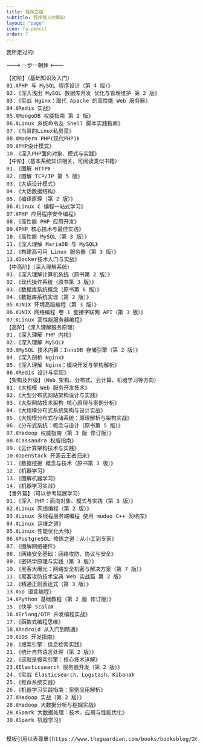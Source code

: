 ```yaml
---
title: 程序之路
subtitle: 程序路上的脚印
layout: "page"
icon: fa-pencil
order: 7
---
```


我所走过的:

---> 一步一朝拜 <---

<pre>
【初阶】（基础知识及入门）
01.《PHP 与 MySQL 程序设计（第 4 版）》
02.《深入浅出 MySQL 数据库开发 优化与管理维护 第 2 版》
03.《实战 Nginx：取代 Apache 的高性能 Web 服务器》
04.《Redis 实战》
05.《MongoDB 权威指南 第 2 版》
06.《Linux 系统命令及 Shell 脚本实践指南》
07.《鸟哥的Linux私房菜》
08.《Modern PHP(现代PHP)》
09.《PHP设计模式》
10.《深入PHP面向对象、模式与实践》
【中阶】（基本系统知识相关，可阅读类似书籍）
01.《图解 HTTP》
02.《图解 TCP/IP 第 5 版》
03.《大话设计模式》
04.《大话数据结构》
05.《编译原理（第 2 版）》
06.《Linux C 编程一站式学习》
07.《PHP 应用程序安全编程》
08.《高性能 PHP 应用开发》
09.《PHP 核心技术与最佳实践》
10.《高性能 MySQL（第 3 版）》
11.《深入理解 MariaDB 与 MySQL》
12.《构建高可用 Linux 服务器（第 3 版）》
13.《Docker技术入门与实战》
【中高阶】（深入理解系统）
01.《深入理解计算机系统（原书第 2 版）》
02.《现代操作系统（原书第 3 版）》
03.《数据库系统概念（原书第 6 版）》
04.《数据库系统实现（第 2 版）》
05.《UNIX 环境高级编程（第 3 版）》
06.《UNIX 网络编程 卷 1 套接字联网 API（第 3 版）》
07.《Linux 高性能服务器编程》
【高阶】（深入理解服务原理）
01.《深入理解 PHP 内核》
02.《深入理解 MySQL》
03.《MySQL 技术内幕：InnoDB 存储引擎（第 2 版）》
04.《深入剖析 Nginx》
05.《深入理解 Nginx：模块开发与架构解析》
06.《Redis 设计与实现》
【架构及升级】（Web 架构、分布式、云计算、机器学习等方向）
01.《大规模 Web 服务开发技术》
02.《大型分布式网站架构设计与实践》
03.《大型网站技术架构 核心原理与案例分析》
04.《大规模分布式系统架构与设计实战》
05.《大规模分布式存储系统：原理解析与架构实战》
06.《分布式系统：概念与设计（原书第 5 版）》
07.《Hadoop 权威指南（第 3 版 修订版）》
08.《Cassandra 权威指南》
09.《云计算架构技术与实践》
10.《OpenStack 开源云王者归来》
11.《数据挖掘 概念与技术（原书第 3 版）》
12.《机器学习》
13.《图解机器学习》
14.《机器学习实战》
【番外篇】（可以参考延展学习）
01.《深入 PHP：面向对象、模式与实践（第 3 版）》
02.《Linux 网络编程（第 2 版）》
03.《Linux 多线程服务端编程 使用 muduo C++ 网络库》
04.《Linux 运维之道》
05.《Linux 性能优化大师》
06.《PostgreSQL 修炼之道：从小工到专家》
07.《图解网络硬件》
08.《网络安全基础：网络攻防、协议与安全》
09.《密码学原理与实践（第 3 版）》
10.《黑客大曝光：网络安全机密与解决方案（第 7 版）》
11.《黑客攻防技术宝典 Web 实战篇 第 2 版》
12.《精通正则表达式（第 3 版）》
13.《Go 语言编程》
14.《Python 基础教程（第 2 版 修订版）》
15.《快学 Scala》
16.《Erlang/OTP 并发编程实战》
17.《函数式编程思维》
18.《Android 从入门到精通》
19.《iOS 开发指南》
20.《搜索引擎：信息检索实践》
21.《统计自然语言处理（第 2 版）》
22.《这就是搜索引擎：核心技术详解》
23.《Elasticsearch 服务器开发（第 2 版）》
24.《实战 Elasticsearch、Logstash、Kibana》
25.《推荐系统实践》
26.《机器学习实践指南：案例应用解析》
27.《Hadoop 实战（第 2 版）》
28.《Hadoop 大数据分析与挖掘实战》
29.《Spark 大数据处理：技术、应用与性能优化》
30.《Spark 机器学习》
<pre>

模板引用以表尊重(https://www.theguardian.com/books/booksblog/2011/jan/04/best-boring-books)